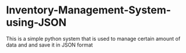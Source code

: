 # Inventory-Management-System-using-JSON
This is a simple python system that is used to manage certain amount of data and and save it in JSON format
